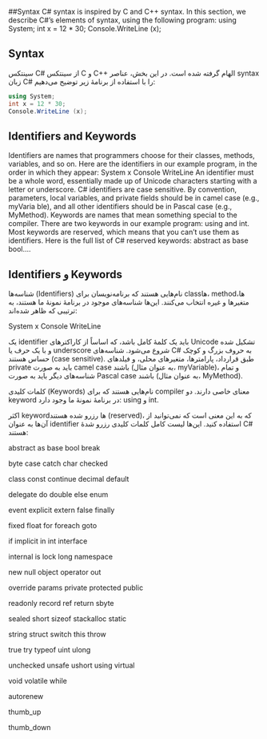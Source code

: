  ##Syntax
 C# syntax is inspired by C and C++ syntax. In this section, we describe C#’s
 elements of syntax, using the following program:
 using System;
 int x = 12 * 30;
 Console.WriteLine (x);

 ## Syntax

سینتکس C# از سینتکس C و C++ الهام گرفته شده است. در این بخش، عناصر syntax زبان C# را با استفاده از برنامهٔ زیر توضیح می‌دهیم:
```csharp
using System;
int x = 12 * 30;
Console.WriteLine (x);
```

 ## Identifiers and Keywords
 Identifiers are names that programmers choose for their classes, methods, variables,
 and so on. Here are the identifiers in our example program, in the order in which
 they appear:
 System   x   Console   WriteLine
 An identifier must be a whole word, essentially made up of Unicode characters
 starting with a letter or underscore. C# identifiers are case sensitive. By convention,
 parameters, local variables, and private fields should be in camel case (e.g., myVaria
 ble), and all other identifiers should be in Pascal case (e.g., MyMethod).
 Keywords are names that mean something special to the compiler. There are two
 keywords in our example program: using and int.
 Most keywords are reserved, which means that you can’t use them as identifiers.
 Here is the full list of C# reserved keywords:
 abstract
 as
 base
 bool....

 ## Identifiers و Keywords

شناسه‌ها (Identifiers) نام‌هایی هستند که برنامه‌نویسان برای class‌ها، method‌ها، متغیرها و غیره انتخاب می‌کنند. این‌ها شناسه‌های موجود در برنامهٔ نمونهٔ ما هستند، به ترتیبی که ظاهر شده‌اند:

System x Console WriteLine

یک identifier باید یک کلمهٔ کامل باشد، که اساساً از کاراکترهای Unicode تشکیل شده و با یک حرف یا underscore شروع می‌شود. شناسه‌های C# به حروف بزرگ و کوچک حساس هستند (case sensitive). طبق قرارداد، پارامترها، متغیرهای محلی، و فیلدهای private باید به صورت camel case باشند (به عنوان مثال، myVariable)، و تمام شناسه‌های دیگر باید به صورت Pascal case باشند (به عنوان مثال، MyMethod).

کلمات کلیدی (Keywords) نام‌هایی هستند که برای compiler معنای خاصی دارند. دو keyword در برنامهٔ نمونهٔ ما وجود دارد: using و int.

اکثر keyword‌ها رزرو شده هستند (reserved)، که به این معنی است که نمی‌توانید از آن‌ها به عنوان identifier استفاده کنید. این‌ها لیست کامل کلمات کلیدی رزرو شدهٔ C# هستند:

abstract as base bool break

byte case catch char checked

class const continue decimal default

delegate do double else enum

event explicit extern false finally

fixed float for foreach goto

if implicit in int interface

internal is lock long namespace

new null object operator out

override params private protected public

readonly record ref return sbyte

sealed short sizeof stackalloc static

string struct switch this throw

true try typeof uint ulong

unchecked unsafe ushort using virtual

void volatile while



autorenew

thumb_up

thumb_down
